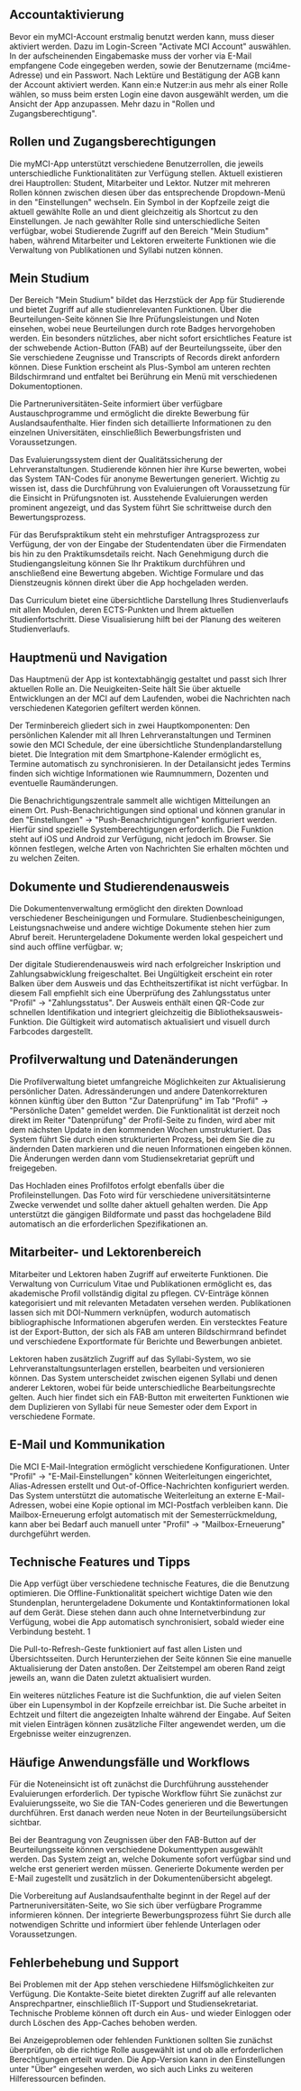 ## Accountaktivierung  
Bevor ein myMCI-Account erstmalig benutzt werden kann, muss dieser aktiviert werden. Dazu im Login-Screen "Activate MCI Account" auswählen. In der aufscheinenden Eingabemaske muss der vorher via E-Mail empfangene Code eingegeben werden, sowie der Benutzername (mci4me-Adresse) und ein Passwort. Nach Lektüre und Bestätigung der AGB kann der Account aktiviert werden. Kann ein:e Nutzer:in aus mehr als einer Rolle wählen, so muss beim ersten Login eine davon ausgewählt werden, um die Ansicht der App anzupassen. Mehr dazu in "Rollen und Zugangsberechtigung".
## Rollen und Zugangsberechtigungen 

Die myMCI-App unterstützt verschiedene Benutzerrollen, die jeweils unterschiedliche Funktionalitäten zur Verfügung stellen. Aktuell existieren drei Hauptrollen: Student, Mitarbeiter und Lektor. Nutzer mit mehreren Rollen können zwischen diesen über das entsprechende Dropdown-Menü in den "Einstellungen" wechseln. Ein Symbol in der Kopfzeile zeigt die aktuell gewählte Rolle an und dient gleichzeitig als Shortcut zu den Einstellungen. Je nach gewählter Rolle sind unterschiedliche Seiten verfügbar, wobei Studierende Zugriff auf den Bereich "Mein Studium" haben, während Mitarbeiter und Lektoren erweiterte Funktionen wie die Verwaltung von Publikationen und Syllabi nutzen können.  
  
  
## Mein Studium  
Der Bereich "Mein Studium" bildet das Herzstück der App für Studierende und bietet Zugriff auf alle studienrelevanten Funktionen. Über die Beurteilungen-Seite können Sie Ihre Prüfungsleistungen und Noten einsehen, wobei neue Beurteilungen durch rote Badges hervorgehoben werden. Ein besonders nützliches, aber nicht sofort ersichtliches Feature ist der schwebende Action-Button (FAB) auf der Beurteilungsseite, über den Sie verschiedene Zeugnisse und Transcripts of Records direkt anfordern können. Diese Funktion erscheint als Plus-Symbol am unteren rechten Bildschirmrand und entfaltet bei Berührung ein Menü mit verschiedenen Dokumentoptionen.  
  
Die Partneruniversitäten-Seite informiert über verfügbare Austauschprogramme und ermöglicht die direkte Bewerbung für Auslandsaufenthalte. Hier finden sich detaillierte Informationen zu den einzelnen Universitäten, einschließlich Bewerbungsfristen und Voraussetzungen.  
  
Das Evaluierungssystem dient der Qualitätssicherung der Lehrveranstaltungen. Studierende können hier ihre Kurse bewerten, wobei das System TAN-Codes für anonyme Bewertungen generiert. Wichtig zu wissen ist, dass die Durchführung von Evaluierungen oft Voraussetzung für die Einsicht in Prüfungsnoten ist. Ausstehende Evaluierungen werden prominent angezeigt, und das System führt Sie schrittweise durch den Bewertungsprozess.  

Für das Berufspraktikum steht ein mehrstufiger Antragsprozess zur Verfügung, der von der Eingabe der Studentendaten über die Firmendaten bis hin zu den Praktikumsdetails reicht. Nach Genehmigung durch die Studiengangsleitung können Sie Ihr Praktikum durchführen und anschließend eine Bewertung abgeben. Wichtige Formulare und das Dienstzeugnis können direkt über die App hochgeladen werden.  
  
Das Curriculum bietet eine übersichtliche Darstellung Ihres Studienverlaufs mit allen Modulen, deren ECTS-Punkten und Ihrem aktuellen Studienfortschritt. Diese Visualisierung hilft bei der Planung des weiteren Studienverlaufs.  
  
  
## Hauptmenü und Navigation  
Das Hauptmenü der App ist kontextabhängig gestaltet und passt sich Ihrer aktuellen Rolle an. Die Neuigkeiten-Seite hält Sie über aktuelle Entwicklungen an der MCI auf dem Laufenden, wobei die Nachrichten nach verschiedenen Kategorien gefiltert werden können.  
  
Der Terminbereich gliedert sich in zwei Hauptkomponenten: Den persönlichen Kalender mit all Ihren Lehrveranstaltungen und Terminen sowie den MCI Schedule, der eine übersichtliche Stundenplandarstellung bietet. Die Integration mit dem Smartphone-Kalender ermöglicht es, Termine automatisch zu synchronisieren. In der Detailansicht jedes Termins finden sich wichtige Informationen wie Raumnummern, Dozenten und eventuelle Raumänderungen.  
  
Die Benachrichtigungszentrale sammelt alle wichtigen Mitteilungen an einem Ort. Push-Benachrichtigungen sind optional und können granular in den "Einstellungen" → "Push-Benachrichtigungen" konfiguriert werden. Hierfür sind spezielle Systemberechtigungen erforderlich. Die Funktion steht auf iOS und Android zur Verfügung, nicht jedoch im Browser. Sie können festlegen, welche Arten von Nachrichten Sie erhalten möchten und zu welchen Zeiten.  
  
  
## Dokumente und Studierendenausweis  
Die Dokumentenverwaltung ermöglicht den direkten Download verschiedener Bescheinigungen und Formulare. Studienbescheinigungen, Leistungsnachweise und andere wichtige Dokumente stehen hier zum Abruf bereit. Heruntergeladene Dokumente werden lokal gespeichert und sind auch offline verfügbar.  w;
  
Der digitale Studierendenausweis wird nach erfolgreicher Inskription und Zahlungsabwicklung freigeschaltet. Bei Ungültigkeit erscheint ein roter Balken über dem Ausweis und das Echtheitszertifikat ist nicht verfügbar. In diesem Fall empfiehlt sich eine Überprüfung des Zahlungsstatus unter "Profil" → "Zahlungsstatus". Der Ausweis enthält einen QR-Code zur schnellen Identifikation und integriert gleichzeitig die Bibliotheksausweis-Funktion. Die Gültigkeit wird automatisch aktualisiert und visuell durch Farbcodes dargestellt.  
  
  
## Profilverwaltung und Datenänderungen  
Die Profilverwaltung bietet umfangreiche Möglichkeiten zur Aktualisierung persönlicher Daten. Adressänderungen und andere Datenkorrekturen können künftig über den Button "Zur Datenprüfung" im Tab "Profil" → "Persönliche Daten" gemeldet werden. Die Funktionalität ist derzeit noch direkt im Reiter "Datenprüfung" der Profil-Seite zu finden, wird aber mit dem nächsten Update in den kommenden Wochen umstrukturiert. Das System führt Sie durch einen strukturierten Prozess, bei dem Sie die zu ändernden Daten markieren und die neuen Informationen eingeben können. Die Änderungen werden dann vom Studiensekretariat geprüft und freigegeben.  
  
Das Hochladen eines Profilfotos erfolgt ebenfalls über die Profileinstellungen. Das Foto wird für verschiedene universitätsinterne Zwecke verwendet und sollte daher aktuell gehalten werden. Die App unterstützt die gängigen Bildformate und passt das hochgeladene Bild automatisch an die erforderlichen Spezifikationen an.  
  
  
## Mitarbeiter- und Lektorenbereich  
Mitarbeiter und Lektoren haben Zugriff auf erweiterte Funktionen. Die Verwaltung von Curriculum Vitae und Publikationen ermöglicht es, das akademische Profil vollständig digital zu pflegen. CV-Einträge können kategorisiert und mit relevanten Metadaten versehen werden. Publikationen lassen sich mit DOI-Nummern verknüpfen, wodurch automatisch bibliographische Informationen abgerufen werden. Ein verstecktes Feature ist der Export-Button, der sich als FAB am unteren Bildschirmrand befindet und verschiedene Exportformate für Berichte und Bewerbungen anbietet.  
  
Lektoren haben zusätzlich Zugriff auf das Syllabi-System, wo sie Lehrveranstaltungsunterlagen erstellen, bearbeiten und versionieren können. Das System unterscheidet zwischen eigenen Syllabi und denen anderer Lektoren, wobei für beide unterschiedliche Bearbeitungsrechte gelten. Auch hier findet sich ein FAB-Button mit erweiterten Funktionen wie dem Duplizieren von Syllabi für neue Semester oder dem Export in verschiedene Formate.  
  
  
## E-Mail und Kommunikation  
Die MCI E-Mail-Integration ermöglicht verschiedene Konfigurationen. Unter "Profil" → "E-Mail-Einstellungen" können Weiterleitungen eingerichtet, Alias-Adressen erstellt und Out-of-Office-Nachrichten konfiguriert werden. Das System unterstützt die automatische Weiterleitung an externe E-Mail-Adressen, wobei eine Kopie optional im MCI-Postfach verbleiben kann. Die Mailbox-Erneuerung erfolgt automatisch mit der Semesterrückmeldung, kann aber bei Bedarf auch manuell unter "Profil" → "Mailbox-Erneuerung" durchgeführt werden.  
  
  
## Technische Features und Tipps  
Die App verfügt über verschiedene technische Features, die die Benutzung optimieren. Die Offline-Funktionalität speichert wichtige Daten wie den Stundenplan, heruntergeladene Dokumente und Kontaktinformationen lokal auf dem Gerät. Diese stehen dann auch ohne Internetverbindung zur Verfügung, wobei die App automatisch synchronisiert, sobald wieder eine Verbindung besteht.  1
  
Die Pull-to-Refresh-Geste funktioniert auf fast allen Listen und Übersichtsseiten. Durch Herunterziehen der Seite können Sie eine manuelle Aktualisierung der Daten anstoßen. Der Zeitstempel am oberen Rand zeigt jeweils an, wann die Daten zuletzt aktualisiert wurden.  
  
Ein weiteres nützliches Feature ist die Suchfunktion, die auf vielen Seiten über ein Lupensymbol in der Kopfzeile erreichbar ist. Die Suche arbeitet in Echtzeit und filtert die angezeigten Inhalte während der Eingabe. Auf Seiten mit vielen Einträgen können zusätzliche Filter angewendet werden, um die Ergebnisse weiter einzugrenzen.  
  
  
## Häufige Anwendungsfälle und Workflows  
Für die Noteneinsicht ist oft zunächst die Durchführung ausstehender Evaluierungen erforderlich. Der typische Workflow führt Sie zunächst zur Evaluierungsseite, wo Sie die TAN-Codes generieren und die Bewertungen durchführen. Erst danach werden neue Noten in der Beurteilungsübersicht sichtbar.  
  
Bei der Beantragung von Zeugnissen über den FAB-Button auf der Beurteilungsseite können verschiedene Dokumenttypen ausgewählt werden. Das System zeigt an, welche Dokumente sofort verfügbar sind und welche erst generiert werden müssen. Generierte Dokumente werden per E-Mail zugestellt und zusätzlich in der Dokumentenübersicht abgelegt.  
  
Die Vorbereitung auf Auslandsaufenthalte beginnt in der Regel auf der Partneruniversitäten-Seite, wo Sie sich über verfügbare Programme informieren können. Der integrierte Bewerbungsprozess führt Sie durch alle notwendigen Schritte und informiert über fehlende Unterlagen oder Voraussetzungen.  
  
  
## Fehlerbehebung und Support  
Bei Problemen mit der App stehen verschiedene Hilfsmöglichkeiten zur Verfügung. Die Kontakte-Seite bietet direkten Zugriff auf alle relevanten Ansprechpartner, einschließlich IT-Support und Studiensekretariat. Technische Probleme können oft durch ein Aus- und wieder Einloggen oder durch Löschen des App-Caches behoben werden.  
  
Bei Anzeigeproblemen oder fehlenden Funktionen sollten Sie zunächst überprüfen, ob die richtige Rolle ausgewählt ist und ob alle erforderlichen Berechtigungen erteilt wurden. Die App-Version kann in den Einstellungen unter "Über" eingesehen werden, wo sich auch Links zu weiteren Hilferessourcen befinden.